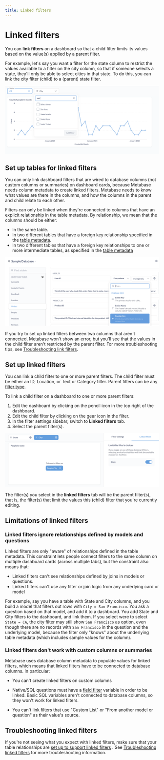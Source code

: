```yaml
---
title: Linked filters
---
```


# Linked filters

You can **link filters** on a dashboard so that a child filter limits its values based on the value(s) applied by a parent filter.

For example, let's say you want a filter for the state column to restrict the values available to a filter on the city column, so that if someone selects a state, they'll only be able to select cities in that state. To do this, you can link the city filter (child) to a (parent) state filter.

![Linked filters](./images/field-values-linked-filters.png)

## Set up tables for linked filters

You can only link dashboard filters that are wired to database columns (not custom columns or summaries) on dashboard cards, because Metabase needs column metadata to create linked filters. Metabase needs to know what values are there in the columns, and how the columns in the parent and child relate to each other.

Filters can only be linked when they're connected to columns that have an explicit relationship in the table metadata. By relationship, we mean that the columns should be either:

- In the same table.
- In two different tables that have a foreign key relationship specified in the [table metadata](../data-modeling/metadata-editing.md).
- In two different tables that have a foreign key relationships to one or more intermediate tables, as specified in the [table metadata](../data-modeling/metadata-editing.md)

![Setting up foreign key in table metadata](./images/foreign-key-linked-filters.png)

If you try to set up linked filters between two columns that aren't connected, Metabase won't show an error, but you'll see that the values in the child filter aren't restricted by the parent filter. For more troubleshooting tips, see [Troubleshooting link filters](../troubleshooting-guide/linked-filters.md).

## Set up linked filters

You can link a child filter to one or more parent filters. The child filter must be either an ID, Location, or Text or Category filter. Parent filters can be any [filter type](./filters.md).

To link a child filter on a dashboard to one or more parent filters:

1. Edit the dashboard by clicking on the pencil icon in the top right of the dashboard.
2. Edit the child filter by clicking on the gear icon in the filter.
3. In the filter settings sidebar, switch to **Linked filters** tab.
4. Select the parent filter(s).

![Linked filters](./images/linked-filter.png)

The filter(s) you select in the **linked filters** tab will be the parent filter(s), that is, the filter(s) that limit the values this (child) filter that you're currently editing.

## Limitations of linked filters

### Linked filters ignore relationships defined by models and questions

Linked filters are only "aware" of relationships defined in the table metadata. This constraint lets people connect filters to the same column on multiple dashboard cards (across multiple tabs), but the constraint also means that:

- Linked filters can't see relationships defined by joins in models or questions.
- Linked filters can't use any filter or join logic from any underlying card or model

For example, say you have a table with State and City columns, and you build a model that filters out rows with `City = San Francisco`. You ask a question based on that model, and add it to a dashboard. You add State and City filters to the dashboard, and link them. If you select were to select `State = CA`, the city filter may still show `San Francisco` as option, even though there are no records with `San Francisco` in the question and the underlying model, because the filter only "knows" about the underlying table metadata (which includes sample values for the column).

### Linked filters don't work with custom columns or summaries

Metabase uses database column metadata to populate values for linked filters, which means that linked filters have to be connected to database columns. In particular:

- You can't create linked filters on custom columns

- Native/SQL questions must have a [field filter](../questions/native-editor/sql-parameters.md#the-field-filter-variable-type) variable in order to be linked. Basic SQL variables aren't connected to database columns, so they won't work for linked filters.

- You can't link filters that use "Custom List" or "From another model or question" as their value's source.

## Troubleshooting linked filters

If you're not seeing what you expect with linked filters, make sure that your table relationships are [set up to support linked filters](#set-up-tables-for-linked-filters) . See [Troubleshooting linked filters](../troubleshooting-guide/linked-filters.md) for more troubleshooting information.
